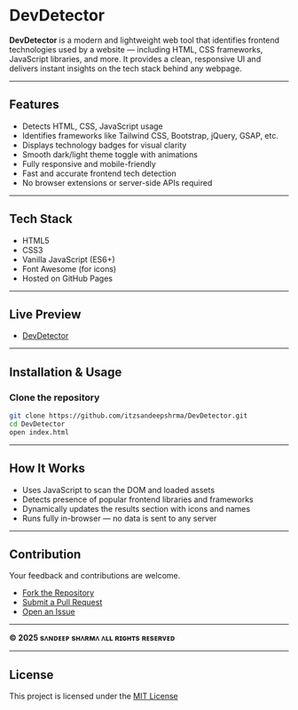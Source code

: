 # DevDetector

**DevDetector** is a modern and lightweight web tool that identifies frontend technologies used by a website — including HTML, CSS frameworks, JavaScript libraries, and more. It provides a clean, responsive UI and delivers instant insights on the tech stack behind any webpage.

---

## Features

- Detects HTML, CSS, JavaScript usage  
- Identifies frameworks like Tailwind CSS, Bootstrap, jQuery, GSAP, etc.  
- Displays technology badges for visual clarity  
- Smooth dark/light theme toggle with animations  
- Fully responsive and mobile-friendly  
- Fast and accurate frontend tech detection  
- No browser extensions or server-side APIs required


---

## Tech Stack

- HTML5  
- CSS3  
- Vanilla JavaScript (ES6+)  
- Font Awesome (for icons)  
- Hosted on GitHub Pages

---

## Live Preview 

- [DevDetector](https://itzsandeepshrma.github.io/DevDetector)

---

## Installation & Usage

### Clone the repository
```bash
git clone https://github.com/itzsandeepshrma/DevDetector.git
cd DevDetector
open index.html
```


---

## How It Works

- Uses JavaScript to scan the DOM and loaded assets  
- Detects presence of popular frontend libraries and frameworks  
- Dynamically updates the results section with icons and names  
- Runs fully in-browser — no data is sent to any server

--- 

## Contribution

Your feedback and contributions are welcome.

- [Fork the Repository](https://github.com/itzsandeepshrma/DevDetector/fork)  
- [Submit a Pull Request](https://github.com/itzsandeepshrma/DevDetector/pulls)  
- [Open an Issue](https://github.com/itzsandeepshrma/DevDetector/issues)

---

**© 2025 sᴧɴᴅᴇᴇᴘ sʜᴧʀᴍᴧ ᴧʟʟ ʀɪɢʜᴛs ʀᴇsᴇʀᴠᴇᴅ**

---

## License

This project is licensed under the [MIT License](https://github.com/itzsandeepshrma/DevDetector/blob/main/LICENSE)
